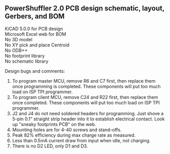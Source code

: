 ## PowerShuffler 2.0 PCB design schematic, layout, Gerbers, and BOM  
KiCAD 5.0.0 for PCB design  
Microsoft Excel web for BOM  
No 3D model  
No XY pick and place Centroid  
No ODB++  
No footprint library  
No schematic library

Design bugs and comments:  
1. To program master MCU, remove R6 and C7 first, then replace them once programming is completed. These components will put too much load on ISP TPI programmer.
2. To program client MCU, remove C24 and R22 first, then replace them once completed. These components will put too much load on ISP TPI programmer.
3. J2 and J4 do not need soldered headers for programming. Just shove a 5-pin 0.1" straight strip header into it to establish electrical contact. Look up "sneaky footprints PCB" on the web.
4. Mounting holes are for 4-40 screws and stand-offs.
5. Peak 82% efficiency during max charge rate as measured.
6. Less than 0.5mA current draw from input when idle, not charging.
7. There is no D2 LED, only D1 and D3.
